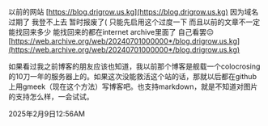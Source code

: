 以前的网站
[https://blog.drigrow.us.kg](https://blog.drigrow.us.kg)
因为域名过期了 我登不上去 暂时报废了(
只能先启用这个过度一下
而且以前的文章不一定能找回来多少
能找回来的都在internet archive里面了 自己看罢😔
[https://web.archive.org/web/20240701000000*/blog.drigrow.us.kg](https://web.archive.org/web/20240701000000*/blog.drigrow.us.kg)

如果看过我之前博客的朋友应该也知道，我以前那个博客是舰载一个colocrosing的10刀一年的服务器上的。如果这次没能救活这个站的话，那就以后都在github上用gmeek（现在这个方法）写博客吧。也支持markdown，就是不知道对图片的支持怎么样，一会试试。

2025年2月9日12:56AM